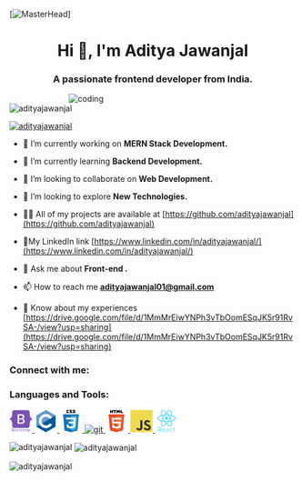 [![MasterHead](https://www.monsterindia.com/career-advice/wp-content/uploads/2021/11/web-developer-interview-questions-and-answers.jpg)]
<h1 align="center">Hi 👋, I'm Aditya Jawanjal</h1>
<h3 align="center">A passionate frontend developer from India.</h3>
<img align="right" alt="coding" width="400" src="https://qph.cf2.quoracdn.net/main-qimg-ce0f009cbb7ab9154b11e84dab3db306-lq"></img>

<p align="left"> <img src="https://komarev.com/ghpvc/?username=adityajawanjal&label=Profile%20views&color=0e75b6&style=flat" alt="adityajawanjal" /> </p>

<p align="left"> <a href="https://github.com/ryo-ma/github-profile-trophy"><img src="https://github-profile-trophy.vercel.app/?username=adityajawanjal" alt="adityajawanjal" /></a> </p>

- 🔭 I’m currently working on **MERN Stack Development.**

- 🌱 I’m currently learning **Backend Development.**

- 👯 I’m looking to collaborate on **Web Development.**

- 🤝 I’m looking to explore **New Technologies.**

- 👨‍💻 All of my projects are available at [https://github.com/adityajawanjal](https://github.com/adityajawanjal)

- 📝My LinkedIn link [https://www.linkedin.com/in/adityajawanjal/](https://www.linkedin.com/in/adityajawanjal/)

- 💬 Ask me about **Front-end .**

- 📫 How to reach me **adityajawanjal01@gmail.com**

- 📄 Know about my experiences [https://drive.google.com/file/d/1MmMrEiwYNPh3vTbOomESqJK5r91RvSA-/view?usp=sharing](https://drive.google.com/file/d/1MmMrEiwYNPh3vTbOomESqJK5r91RvSA-/view?usp=sharing)

<h3 align="left">Connect with me:</h3>
<p align="left">
</p>

<h3 align="left">Languages and Tools:</h3>
<p align="left"> <a href="https://getbootstrap.com" target="_blank" rel="noreferrer"> <img src="https://raw.githubusercontent.com/devicons/devicon/master/icons/bootstrap/bootstrap-plain-wordmark.svg" alt="bootstrap" width="40" height="40"/> </a> <a href="https://www.cprogramming.com/" target="_blank" rel="noreferrer"> <img src="https://raw.githubusercontent.com/devicons/devicon/master/icons/c/c-original.svg" alt="c" width="40" height="40"/> </a> <a href="https://www.w3schools.com/css/" target="_blank" rel="noreferrer"> <img src="https://raw.githubusercontent.com/devicons/devicon/master/icons/css3/css3-original-wordmark.svg" alt="css3" width="40" height="40"/> </a> <a href="https://git-scm.com/" target="_blank" rel="noreferrer"> <img src="https://www.vectorlogo.zone/logos/git-scm/git-scm-icon.svg" alt="git" width="40" height="40"/> </a> <a href="https://www.w3.org/html/" target="_blank" rel="noreferrer"> <img src="https://raw.githubusercontent.com/devicons/devicon/master/icons/html5/html5-original-wordmark.svg" alt="html5" width="40" height="40"/> </a> <a href="https://developer.mozilla.org/en-US/docs/Web/JavaScript" target="_blank" rel="noreferrer"> <img src="https://raw.githubusercontent.com/devicons/devicon/master/icons/javascript/javascript-original.svg" alt="javascript" width="40" height="40"/> </a> <a href="https://reactjs.org/" target="_blank" rel="noreferrer"> <img src="https://raw.githubusercontent.com/devicons/devicon/master/icons/react/react-original-wordmark.svg" alt="react" width="40" height="40"/> </a> </p>

<p><img align="left" src="https://github-readme-stats.vercel.app/api/top-langs?username=adityajawanjal&show_icons=true&locale=en&layout=compact" alt="adityajawanjal" /></p>

<p>&nbsp;<img align="center" src="https://github-readme-stats.vercel.app/api?username=adityajawanjal&show_icons=true&locale=en" alt="adityajawanjal" /></p>

<p><img align="center" src="https://github-readme-streak-stats.herokuapp.com/?user=adityajawanjal&" alt="adityajawanjal" /></p>
